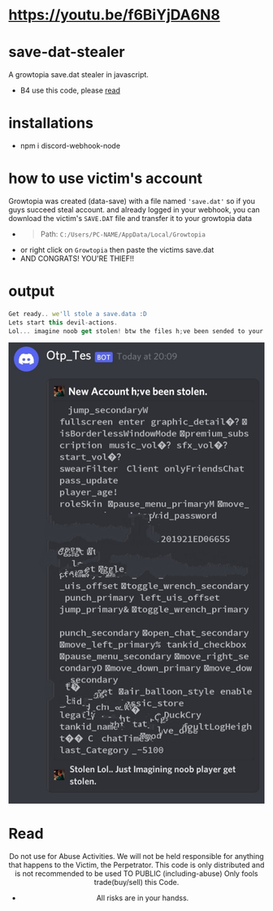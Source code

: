 # https://youtu.be/f6BiYjDA6N8
# save-dat-stealer
A growtopia save.dat stealer in javascript.
- B4 use this code, please [read](https://github.com/FrenzY8/save-dat-stealer/blob/main/README.md#read)

# installations
- npm i discord-webhook-node

# how to use victim's account
Growtopia was created (data-save) with a file named ```'save.dat'``` so if you guys succeed
steal account. and already logged in your webhook, you can download the victim's ```SAVE.DAT``` file and transfer it to your growtopia data
- > Path: ```C:/Users/PC-NAME/AppData/Local/Growtopia```
- or right click on ```Growtopia``` then paste the victims save.dat
- AND CONGRATS! YOU'RE THIEF!!

# output
```js
Get ready.. we'll stole a save.data :D
Lets start this devil-actions.
Lol... imagine noob get stolen! btw the files h;ve been sended to your webhook.
```
<p align="center">
<img src="./IMG_20211227_204938.jpg"/>
<a align="center">

# Read
Do not use for Abuse Activities. 
We will not be held responsible for anything that happens to the Victim, the Perpetrator.
This code is only distributed and is not recommended to be used TO PUBLIC (including-abuse)
Only fools trade(buy/sell) this Code.
- All risks are in your handss.
